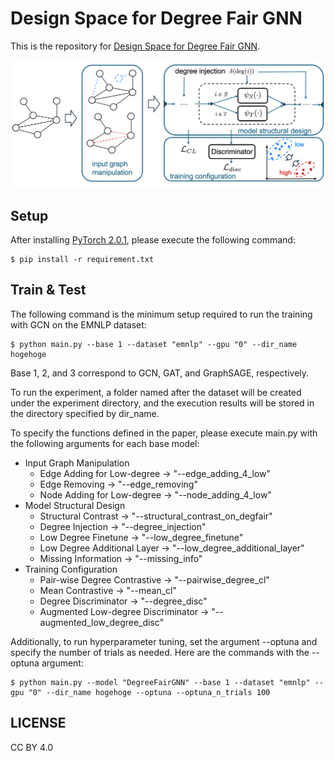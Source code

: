 # Design Space for Degree Fair GNN

This is the repository for [Design Space for Degree Fair GNN](https://openreview.net/forum?id=DCiSjpcQAZ&referrer=%5Bthe%20profile%20of%20Taiki%20Ishisaki%5D(%2Fprofile%3Fid%3D~Taiki_Ishisaki1)).

![design space](figures/design_space.png)

## Setup

After installing [PyTorch 2.0.1](https://pytorch.org/get-started/previous-versions/), please execute the following command:

```
$ pip install -r requirement.txt
```

## Train & Test
The following command is the minimum setup required to run the training with GCN on the EMNLP dataset:

```
$ python main.py --base 1 --dataset "emnlp" --gpu "0" --dir_name hogehoge
```

Base 1, 2, and 3 correspond to GCN, GAT, and GraphSAGE, respectively. 

To run the experiment, a folder named after the dataset will be created under the experiment directory, and the execution results will be stored in the directory specified by dir_name.

To specify the functions defined in the paper, please execute main.py with the following arguments for each base model:

- Input Graph Manipulation
    - Edge Adding for Low-degree -> "--edge_adding_4_low"
    - Edge Removing -> "--edge_removing"
    - Node Adding for Low-degree -> "--node_adding_4_low"
- Model Structural Design
    - Structural Contrast -> "--structural_contrast_on_degfair"
    - Degree Injection -> "--degree_injection"
    - Low Degree Finetune -> "--low_degree_finetune"
    - Low Degree Additional Layer -> "--low_degree_additional_layer"
    - Missing Information -> "--missing_info"
- Training Configuration
    - Pair-wise Degree Contrastive -> "--pairwise_degree_cl"
    - Mean Contrastive -> "--mean_cl"
    - Degree Discriminator -> "--degree_disc"
    - Augmented Low-degree Discriminator -> "--augmented_low_degree_disc"

Additionally, to run hyperparameter tuning, set the argument --optuna and specify the number of trials as needed. Here are the commands with the --optuna argument:

```
$ python main.py --model "DegreeFairGNN" --base 1 --dataset "emnlp" --gpu "0" --dir_name hogehoge --optuna --optuna_n_trials 100
```

## LICENSE
CC BY 4.0